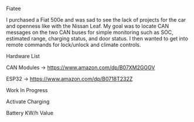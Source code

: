 Fiatee

I purchased a Fiat 500e and was sad to see the lack of projects for the car and openness like with the Nissan Leaf. My goal was to locate CAN messages on the two CAN buses for simple monitoring such as SOC, estimated range, charging status, and door status. I then wanted to get into remote commands for lock/unlock and climate controls.



Hardware List

CAN Modules -> https://www.amazon.com/dp/B07XM2GGGV

ESP32 -> https://www.amazon.com/dp/B0718T232Z


Work In Progress

Activate Charging

Battery KW/h Value
